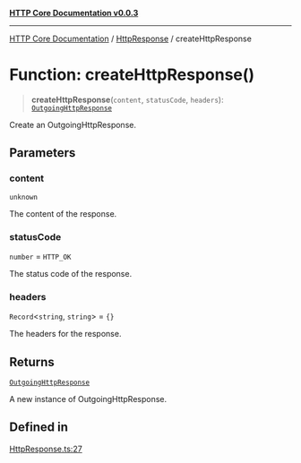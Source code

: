 [**HTTP Core Documentation v0.0.3**](../../README.md)

***

[HTTP Core Documentation](../../modules.md) / [HttpResponse](../README.md) / createHttpResponse

# Function: createHttpResponse()

> **createHttpResponse**(`content`, `statusCode`, `headers`): [`OutgoingHttpResponse`](../../OutgoingHttpResponse/classes/OutgoingHttpResponse.md)

Create an OutgoingHttpResponse.

## Parameters

### content

`unknown`

The content of the response.

### statusCode

`number` = `HTTP_OK`

The status code of the response.

### headers

`Record`\<`string`, `string`\> = `{}`

The headers for the response.

## Returns

[`OutgoingHttpResponse`](../../OutgoingHttpResponse/classes/OutgoingHttpResponse.md)

A new instance of OutgoingHttpResponse.

## Defined in

[HttpResponse.ts:27](https://github.com/stonemjs/http-core/blob/33a82b77e98ade423889148c13f25ccd40b75c8a/src/HttpResponse.ts#L27)
